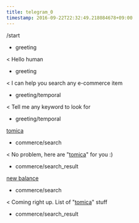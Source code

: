 ```yaml
---
title: telegram_0
timestamp: 2016-09-22T22:32:49.218084678+09:00
---
```


/start
* greeting

< Hello human
* greeting

< I can help you search any e-commerce item
* greeting/temporal

< Tell me any keyword to look for
* greeting/temporal

[tomica](keyword)
* commerce/search

< No problem, here are "[tomica](keyword)" for you :)
* commerce/search_result

[new balance](keyword)
* commerce/search

< Coming right up. List of "[tomica](keyword)" stuff
* commerce/search_result
